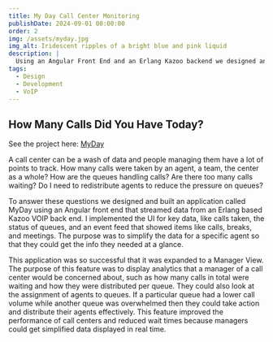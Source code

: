 ```yaml
---
title: My Day Call Center Monitoring
publishDate: 2024-09-01 00:00:00
order: 2
img: /assets/myday.jpg
img_alt: Iridescent ripples of a bright blue and pink liquid
description: |
  Using an Angular Front End and an Erlang Kazoo backend we designed and built an app for monitoring the events in a call center
tags:
  - Design
  - Development
  - VoIP
---
```


## How Many Calls Did You Have Today?

See the project here: <a href="https://support.oomaenterprise.com/support/solutions/articles/48001235814-the-oe-desktop-app-myday-overview" target="_blank">MyDay</a>

A call center can be a wash of data and people managing them have a lot of points to track. How many calls were taken by an agent, a team, the center as a whole? How are the queues handling calls? Are there too many calls waiting? Do I need to redistribute agents to reduce the pressure on queues?

To answer these questions we designed and built an application called MyDay using an Angular front end that streamed data from an Erlang based Kazoo VOIP back end. I implemented the UI for key data, like calls taken, the status of queues, and an event feed that showed items like calls, breaks, and meetings. The purpose was to simplify the data for a specific agent so that they could get the info they needed at a glance.

This application was so successful that it was expanded to a Manager View. The purpose of this feature was to display analytics that a manager of a call center would be concerned about, such as how many calls in total were waiting and how they were distributed per queue. They could also look at the assignment of agents to queues. If a particular queue had a lower call volume while another queue was overwhelmed then they could take action and distribute their agents effectively. This feature improved the performance of call centers and reduced wait times because managers could get simplified data displayed in real time.
